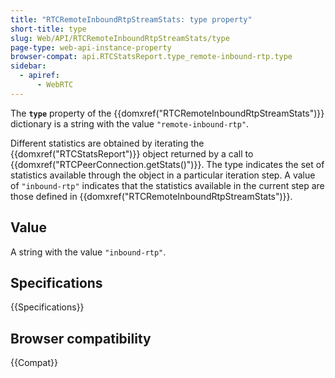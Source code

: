 ```yaml
---
title: "RTCRemoteInboundRtpStreamStats: type property"
short-title: type
slug: Web/API/RTCRemoteInboundRtpStreamStats/type
page-type: web-api-instance-property
browser-compat: api.RTCStatsReport.type_remote-inbound-rtp.type
sidebar:
  - apiref:
      - WebRTC
---
```


The **`type`** property of the {{domxref("RTCRemoteInboundRtpStreamStats")}} dictionary is a string with the value `"remote-inbound-rtp"`.

Different statistics are obtained by iterating the {{domxref("RTCStatsReport")}} object returned by a call to {{domxref("RTCPeerConnection.getStats()")}}.
The type indicates the set of statistics available through the object in a particular iteration step.
A value of `"inbound-rtp"` indicates that the statistics available in the current step are those defined in {{domxref("RTCRemoteInboundRtpStreamStats")}}.

## Value

A string with the value `"inbound-rtp"`.

## Specifications

{{Specifications}}

## Browser compatibility

{{Compat}}
